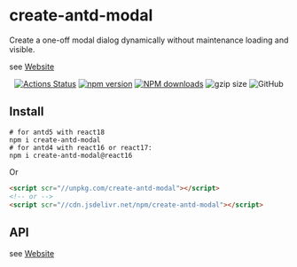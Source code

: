 # create-antd-modal

Create a one-off modal dialog dynamically without maintenance loading and visible.

see [Website](https://bowencool.github.io/create-antd-modal/)

<p align="center">
  <a href='https://github.com/bowencool/create-antd-modal/actions/workflows/gh-pages.yml'><img src='https://github.com/bowencool/create-antd-modal/actions/workflows/gh-pages.yml/badge.svg' alt='Actions Status' /></a>
  <!-- <a href='https://coveralls.io/github/bowencool/create-antd-modal?branch=main'><img src='https://coveralls.io/repos/github/bowencool/create-antd-modal/badge.svg?branch=main' alt='Coverage Status' /></a> -->
  <a href="https://www.npmjs.com/package/create-antd-modal"><img src="https://img.shields.io/npm/v/create-antd-modal.svg?style=flat-square" alt="npm version" /></a>
  <!-- <a href="https://www.npmjs.com/package/create-antd-modal"><img src="https://img.shields.io/npm/dt/create-antd-modal.svg?style=flat-square" alt="npm downloads" /></a> -->
  <a target="_blank" rel="noopener noreferrer" href="https://npmjs.org/package/create-antd-modal"><img src="https://img.shields.io/npm/dm/create-antd-modal.svg?style=flat" alt="NPM downloads"></a>
  <img src="https://img.badgesize.io/https:/cdn.jsdelivr.net/npm/create-antd-modal/dist/umd/create-antd-modal.min.js?label=gzip%20size&amp;compression=gzip" alt="gzip size">
  <img src="https://img.shields.io/github/license/bowencool/create-antd-modal" alt="GitHub">
</p>

## Install

```
# for antd5 with react18
npm i create-antd-modal
# for antd4 with react16 or react17:
npm i create-antd-modal@react16
```

Or

```html
<script scr="//unpkg.com/create-antd-modal"></script>
<!-- or -->
<script scr="//cdn.jsdelivr.net/npm/create-antd-modal"></script>
```

## API

see [Website](https://bowencool.github.io/create-antd-modal/)

